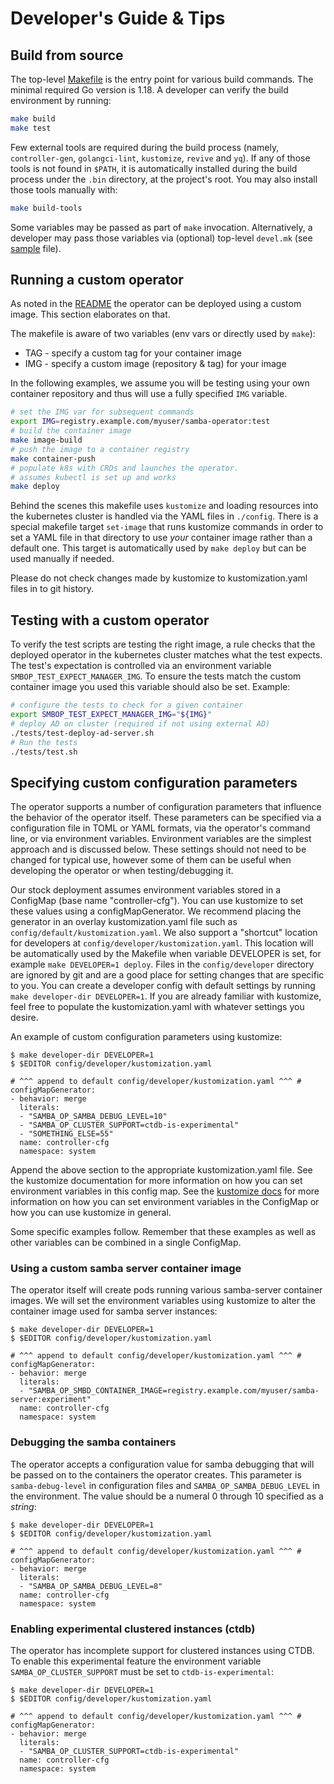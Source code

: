 
# Developer's Guide & Tips

## Build from source

The top-level [Makefile](../Makefile) is the entry point for various build
commands. The minimal required Go version is 1.18. A developer can verify the
build environment by running:

```bash
make build
make test
```

Few external tools are required during the build process (namely,
`controller-gen`,  `golangci-lint`,  `kustomize`,  `revive` and `yq`). If any
of those tools is not found in `$PATH`, it is automatically installed during
the build process under the `.bin` directory, at the project's root. You
may also install those tools manually with:

```bash
make build-tools
```

Some variables may be passed as part of `make` invocation. Alternatively, a
developer may pass those variables via (optional) top-level `devel.mk`
(see [sample](../devel.mk.sample) file).


## Running a custom operator

As noted in the [README](../README.md) the operator can be deployed using a
custom image. This section elaborates on that.

The makefile is aware of two variables (env vars or directly used by `make`):
* TAG - specify a custom tag for your container image
* IMG - specify a custom image (repository & tag) for your image

In the following examples, we assume you will be testing using your own
container repository and thus will use a fully specified `IMG` variable.

```bash
# set the IMG var for subsequent commands
export IMG=registry.example.com/myuser/samba-operator:test
# build the container image
make image-build
# push the image to a container registry
make container-push
# populate k8s with CRDs and launches the operator.
# assumes kubectl is set up and works
make deploy
```

Behind the scenes this makefile uses `kustomize` and loading resources into
the kubernetes cluster is handled via the YAML files in `./config`.
There is a special makefile target `set-image` that runs kustomize commands
in order to set a YAML file in that directory to use *your* container image
rather than a default one. This target is automatically used by `make deploy`
but can be used manually if needed.

Please do not check changes made by kustomize to kustomization.yaml files
in to git history.

## Testing with a custom operator

To verify the test scripts are testing the right image, a rule checks that
the deployed operator in the kubernetes cluster matches what the test
expects. The test's expectation is controlled via an environment variable
`SMBOP_TEST_EXPECT_MANAGER_IMG`. To ensure the tests match the custom
container image you used this variable should also be set. Example:

```bash
# configure the tests to check for a given container
export SMBOP_TEST_EXPECT_MANAGER_IMG="${IMG}"
# deploy AD on cluster (required if not using external AD)
./tests/test-deploy-ad-server.sh
# Run the tests
./tests/test.sh
```

## Specifying custom configuration parameters

The operator supports a number of configuration parameters that
influence the behavior of the operator itself. These parameters
can be specified via a configuration file in TOML or YAML formats,
via the operator's command line, or via environment variables.
Environment variables are the simplest approach and is discussed below.
These settings should not need to be changed for typical use, however
some of them can be useful when developing the operator or when
testing/debugging it.

Our stock deployment assumes environment variables stored in a ConfigMap
(base name "controller-cfg"). You can use kustomize to set these values
using a configMapGenerator. We recommend placing the generator in an
overlay kustomization.yaml file such as `config/default/kustomization.yaml`.
We also support a "shortcut" location for developers at
`config/developer/kustomization.yaml`. This location will be automatically
used by the Makefile when variable DEVELOPER is set, for example
`make DEVELOPER=1 deploy`. Files in the `config/developer` directory
are ignored by git and are a good place for setting changes that
are specific to you. You can create a developer config with default
settings by running `make developer-dir DEVELOPER=1`. If you are already
familiar with kustomize, feel free to populate the kustomization.yaml
with whatever settings you desire.

An example of custom configuration parameters using kustomize:

```
$ make developer-dir DEVELOPER=1
$ $EDITOR config/developer/kustomization.yaml
```
```
# ^^^ append to default config/developer/kustomization.yaml ^^^ #
configMapGenerator:
- behavior: merge
  literals:
  - "SAMBA_OP_SAMBA_DEBUG_LEVEL=10"
  - "SAMBA_OP_CLUSTER_SUPPORT=ctdb-is-experimental"
  - "SOMETHING_ELSE=55"
  name: controller-cfg
  namespace: system
```

Append the above section to the appropriate kustomization.yaml file.  See the
kustomize documentation for more information on how you can set environment
variables in this config map.  See the
[kustomize docs](https://kubectl.docs.kubernetes.io/references/kustomize/)
for more information on how you can set environment variables in the ConfigMap
or how you can use kustomize in general.

Some specific examples follow. Remember that these examples as well as other
variables can be combined in a single ConfigMap.

### Using a custom samba server container image

The operator itself will create pods running various samba-server container
images. We will set the environment variables using kustomize to alter
the container image used for samba server instances:

```
$ make developer-dir DEVELOPER=1
$ $EDITOR config/developer/kustomization.yaml
```
```
# ^^^ append to default config/developer/kustomization.yaml ^^^ #
configMapGenerator:
- behavior: merge
  literals:
  - "SAMBA_OP_SMBD_CONTAINER_IMAGE=registry.example.com/myuser/samba-server:experiment"
  name: controller-cfg
  namespace: system
```

### Debugging the samba containers

The operator accepts a configuration value for samba debugging that will be
passed on to the containers the operator creates. This parameter is
`samba-debug-level` in configuration files and `SAMBA_OP_SAMBA_DEBUG_LEVEL` in
the environment. The value should be a numeral 0 through 10 specified as a
*string*:


```
$ make developer-dir DEVELOPER=1
$ $EDITOR config/developer/kustomization.yaml
```
```
# ^^^ append to default config/developer/kustomization.yaml ^^^ #
configMapGenerator:
- behavior: merge
  literals:
  - "SAMBA_OP_SAMBA_DEBUG_LEVEL=8"
  name: controller-cfg
  namespace: system
```

### Enabling experimental clustered instances (ctdb)

The operator has incomplete support for clustered instances using CTDB. To
enable this experimental feature the environment variable
`SAMBA_OP_CLUSTER_SUPPORT` must be set to `ctdb-is-experimental`:

```
$ make developer-dir DEVELOPER=1
$ $EDITOR config/developer/kustomization.yaml
```
```
# ^^^ append to default config/developer/kustomization.yaml ^^^ #
configMapGenerator:
- behavior: merge
  literals:
  - "SAMBA_OP_CLUSTER_SUPPORT=ctdb-is-experimental"
  name: controller-cfg
  namespace: system
```

